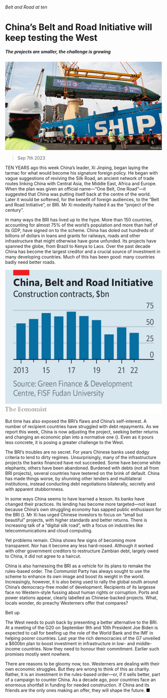 ###### Belt and Road at ten

# China’s Belt and Road Initiative will keep testing the West 

##### The projects are smaller, the challenge is growing 

![image](images/20230909_LDP502.jpg) 

> Sep 7th 2023 

TEN YEARS ago this week China’s leader, Xi Jinping, began laying the tarmac for what would become his signature foreign policy. He began with vague suggestions of reviving the Silk Road, an ancient network of trade routes linking China with Central Asia, the Middle East, Africa and Europe. When the plan was given an official name—“One Belt, One Road”—it suggested that China was putting itself back at the centre of the world. Later it would be softened, for the benefit of foreign audiences, to the “Belt and Road Initiative”, or BRI. Mr Xi modestly hailed it as the “project of the century”.

In many ways the BRI has lived up to the hype. More than 150 countries, accounting for almost 75% of the world’s population and more than half of its GDP, have signed on to the scheme. China has doled out hundreds of billions of dollars in loans and grants for railways, roads and other infrastructure that might otherwise have gone unfunded. Its projects have spanned the globe, from Brazil to Kenya to Laos. Over the past decade China has become the largest creditor and a crucial source of investment in many developing countries. Much of this has been good: many countries badly need better roads.

![image](images/20230909_LDC487.png) 


But time has also exposed the BRI’s flaws and China’s self-interest. A number of recipient countries have struggled with debt repayments. As we report this week, China is now adjusting the project, seeking better returns and changing an economic plan into a normative one (). Even as it pours less concrete, it is posing a greater challenge to the West.

The BRI’s troubles are no secret. For years Chinese banks used dodgy criteria to lend to dirty regimes. Unsurprisingly, many of the infrastructure projects the banks financed have not succeeded. Some have become white elephants; others have been abandoned. Burdened with debts (not all from BRI projects), several countries have teetered on the brink of default. China has made things worse, by shunning other lenders and multilateral institutions, instead conducting debt negotiations bilaterally, secretly and with apparent stubbornness.

In some ways China seems to have learned a lesson. Its banks have changed their practices. Its lending has become more targeted—not least because China’s own struggling economy has sapped public enthusiasm for the BRI (). Mr Xi has urged Chinese investors to focus on “small but beautiful” projects, with higher standards and better returns. There is increasing talk of a “digital silk road”, with a focus on industries like telecommunications and cloud computing.

Yet problems remain. China shows few signs of becoming more transparent. Nor has it become any less hard-nosed. Although it worked with other government creditors to restructure Zambian debt, largely owed to China, it did not agree to a haircut. 

China is also harnessing the BRI as a vehicle for its plans to remake the rules-based order. The Communist Party has always sought to use the scheme to enhance its own image and boost its weight in the world. Increasingly, however, it is also being used to rally the global south around China’s democracy-free model of development. Recipients of its largesse face no Western-style fussing about human rights or corruption. Ports and power stations appear, clearly labelled as Chinese-backed projects. What, locals wonder, do preachy Westerners offer that compares? 

Belt up

The West needs to push back by presenting a better alternative to the BRI. At a meeting of the G20 on September 9th and 10th President Joe Biden is expected to call for beefing up the role of the World Bank and the IMF in helping poorer countries. Last year the rich democracies of the G7 unveiled a $600bn plan to boost investment in infrastructure in low- and middle-income countries. Now they need to honour their commitment. Earlier such promises mostly went nowhere.

There are reasons to be gloomy now, too. Westerners are dealing with their own economic struggles. But they are wrong to think of this as charity. Rather, it is an investment in the rules-based order—or, if it sells better, part of a campaign to counter China. As a decade ago, poor countries face an enormous shortfall in funding for needed construction. If China and its friends are the only ones making an offer, they will shape the future. ■

